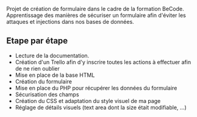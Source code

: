 Projet de création de formulaire dans le cadre de la formation BeCode. Apprentissage des manières de sécuriser un formulaire afin d'éviter les attaques et injections dans nos bases de données.

## Etape par étape

- Lecture de la documentation.
- Création d'un Trello afin d'y inscrire toutes les actions à effectuer afin de ne rien oublier
- Mise en place de la base HTML
- Création du formulaire
- Mise en place du PHP pour récupérer les données du formulaire
- Sécurisation des champs
- Création du CSS et adaptation du style visuel de ma page
- Réglage de détails visuels (text area dont la size était modifiable, ...)
